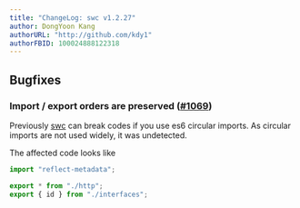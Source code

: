 ```yaml
---
title: "ChangeLog: swc v1.2.27"
author: DongYoon Kang
authorURL: "http://github.com/kdy1"
authorFBID: 100024888122318
---
```


## Bugfixes

### Import / export orders are preserved ([#1069](https://github.com/swc-project/swc/pull/1069))

Previously [swc][] can break codes if you use es6 circular imports.
As circular imports are not used widely, it was undetected.

The affected code looks like

```js
import "reflect-metadata";

export * from "./http";
export { id } from "./interfaces";
```

[swc]: https://swc-project.github.io
